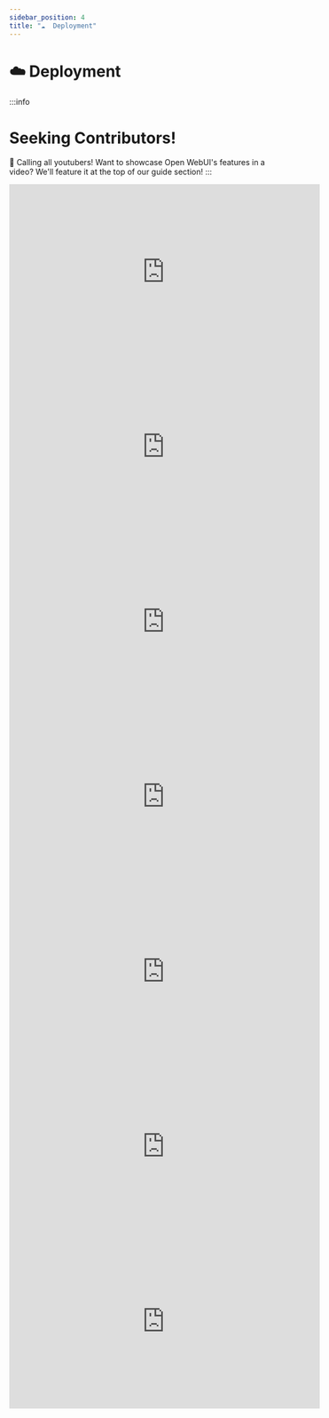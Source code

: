 ```yaml
---
sidebar_position: 4
title: "☁️  Deployment"
---
```


# ☁️ Deployment

:::info

# **Seeking Contributors!**

👋 Calling all youtubers! Want to showcase Open WebUI's features in a video? We'll feature it at the top of our guide section!
:::

<iframe width="560" height="315" src="https://www.youtube.com/embed/DHVQ1UBaYMQ?si=PjslnpJKiHsct8lF" title="YouTube video player" frameborder="0" allow="accelerometer; autoplay; clipboard-write; encrypted-media; gyroscope; picture-in-picture; web-share" referrerpolicy="strict-origin-when-cross-origin" allowfullscreen></iframe>

<iframe width="560" height="315" src="https://www.youtube.com/embed/kDwEIgmqaEE?si=hes3N1xHp7AaVOGk" title="YouTube video player" frameborder="0" allow="accelerometer; autoplay; clipboard-write; encrypted-media; gyroscope; picture-in-picture; web-share" referrerpolicy="strict-origin-when-cross-origin" allowfullscreen></iframe>

<iframe width="560" height="315" src="https://www.youtube.com/embed/D4H5hMMoZ28?si=vKiTocXDRkez1SoV" title="YouTube video player" frameborder="0" allow="accelerometer; autoplay; clipboard-write; encrypted-media; gyroscope; picture-in-picture; web-share" referrerpolicy="strict-origin-when-cross-origin" allowfullscreen></iframe>

<iframe width="560" height="315" src="https://www.youtube-nocookie.com/embed/syR0fT0rkgY?si=UusLnKSvU1HGjtyc" title="YouTube video player" frameborder="0" allow="accelerometer; autoplay; clipboard-write; encrypted-media; gyroscope; picture-in-picture; web-share" allowfullscreen></iframe>

<iframe width="560" height="315" src="https://www.youtube-nocookie.com/embed/jlvjipGNwSU?si=RrPk-tMRFU_badO8" title="YouTube video player" frameborder="0" allow="accelerometer; autoplay; clipboard-write; encrypted-media; gyroscope; picture-in-picture; web-share" allowfullscreen></iframe>

<iframe width="560" height="315" src="https://www.youtube-nocookie.com/embed/PhCoRPY7hCE?si=flHuovmiwx7DwKZb" title="YouTube video player" frameborder="0" allow="accelerometer; autoplay; clipboard-write; encrypted-media; gyroscope; picture-in-picture; web-share" allowfullscreen></iframe>

<iframe width="560" height="315" src="https://www.youtube-nocookie.com/embed/zc3ltJeMNpM?si=FJvfCccQYIntnAJR" title="YouTube video player" frameborder="0" allow="accelerometer; autoplay; clipboard-write; encrypted-media; gyroscope; picture-in-picture; web-share" allowfullscreen></iframe>

